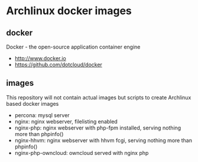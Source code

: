 Archlinux docker images
=======================

docker
------

Docker - the open-source application container engine

* http://www.docker.io
* https://github.com/dotcloud/docker

images
------

This repository will not contain actual images but scripts to create Archlinux based docker images

* percona: mysql server
* nginx: nginx webserver, filelisting enabled
* nginx-php: nginx webserver with php-fpm installed, serving nothing more than phpinfo()
* nginx-hhvm: nginx webserver with hhvm fcgi, serving nothing more than phpinfo()
* nginx-php-owncloud: owncloud served with nginx php

